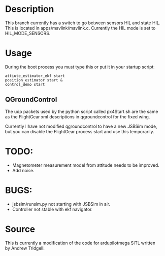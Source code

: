 # Description

This branch currently has a switch to go between 
sensors HIL and state HIL. This is located in apps/mavlink/mavlink.c.
Currently the HIL mode is set to HIL_MODE_SENSORS.

# Usage

During the boot process you must type this or put it in your startup script:
```
attiute_estimator_ekf start
position_estimator start &
control_demo start
```
## QGroundControl

The udp packets used by the python script called px4Start.sh are the same as the FlightGear xml descriptions in qgroundcontrol for the fixed wing.

Currently I have not modified qgroundcontrol to have a new JSBSim mode, but you can disable the FlightGear process start and use this temporarily.

# TODO:

* Magnetometer measurement model from attitude needs to be improved.
* Add noise.

# BUGS:

* jsbsim/runsim.py not starting with JSBSim in air.
* Controller not stable with ekf navigator.

# Source

This is currently a modification of the code for ardupilotmega SITL written by Andrew Tridgell.
